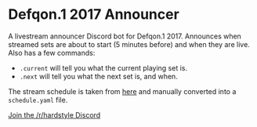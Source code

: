 # Defqon.1 2017 Announcer

A livestream announcer Discord bot for Defqon.1 2017. Announces when streamed sets are about to start (5 minutes before) and when they are live. Also has a few commands:

* `.current` will tell you what the current playing set is.
* `.next` will tell you what the next set is, and when.

The stream schedule is taken from [here](http://imgur.com/a/8p4dH) and manually converted into a `schedule.yaml` file.

[Join the /r/hardstyle Discord](https://www.reddit.com/r/hardstyle/comments/6iu2hn/introducing_the_official_rhardstyle_discord/)
